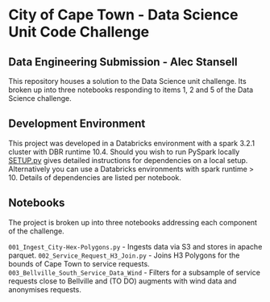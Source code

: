 
# City of Cape Town - Data Science Unit Code Challenge


## Data Engineering Submission - Alec Stansell

This repository houses a solution to the Data Science unit challenge. Its broken up into three notebooks responding to items 1, 2 and 5 of the Data Science challenge.

## Development Environment

This project was developed in a Databricks environment with a spark 3.2.1 cluster with DBR runtime 10.4. Should you wish to run PySpark locally [SETUP.py](https://github.com/alecstansell/ds_code_challenge/blob/main/ACS_Submission/SETUP.md) gives detailed instructions for dependencies on a local setup. Alternatively you can use a Databricks environments with spark runtime > 10. Details of dependencies are listed per notebook.

## Notebooks

The project is broken up into three notebooks addressing each component of the challenge.

`001_Ingest_City-Hex-Polygons.py` - Ingests data via S3 and stores in apache parquet.
`002_Service_Request_H3_Join.py` - Joins H3 Polygons for the bounds of Cape Town to service requests.
`003_Bellville_South_Service_Data_Wind` - Filters for a subsample of service requests close to Bellville and (TO DO) augments with wind data and anonymises requests.


